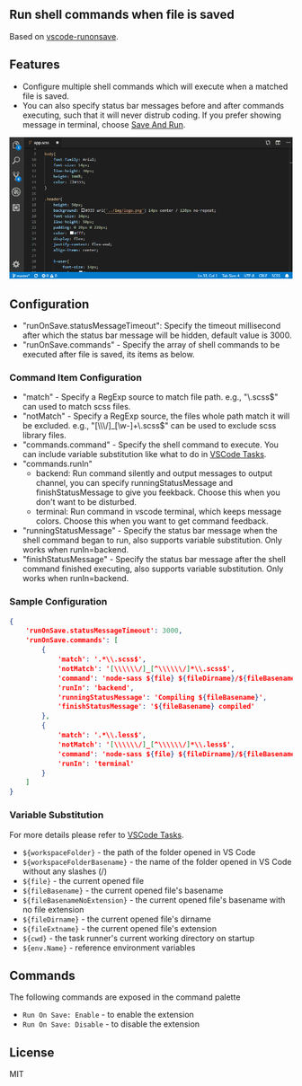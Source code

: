 ## Run shell commands when file is saved

Based on [vscode-runonsave](https://github.com/emeraldwalk/vscode-runonsave).


## Features

- Configure multiple shell commands which will execute when a matched file is saved.
- You can also specify status bar messages before and after commands executing, such that it will never distrub coding. If you prefer showing message in terminal, choose [Save And Run](https://github.com/wk-j/vscode-save-and-run).

![example](images/example.gif)


## Configuration

- "runOnSave.statusMessageTimeout": Specify the timeout millisecond after which the status bar message will be hidden, default value is 3000.
- "runOnSave.commands" - Specify the array of shell commands to be executed after file is saved, its items as below.


### Command Item Configuration

- "match" - Specify a RegExp source to match file path. e.g., \"\\.scss$\" can used to match scss files.
- "notMatch" - Specify a RegExp source, the files whole path match it will be excluded. e.g., \"[\\\\\\/]_[\\w-]+\\.scss$\" can be used to exclude scss library files.
- "commands.command" - Specify the shell command to execute. You can include variable substitution like what to do in [VSCode Tasks](https://code.visualstudio.com/docs/editor/tasks#_variable-substitution).
- "commands.runIn"
    - backend: Run command silently and output messages to output channel, you can specify runningStatusMessage and finishStatusMessage to give you feekback. Choose this when you don't want to be disturbed.
    - terminal: Run command in vscode terminal, which keeps message colors. Choose this when you want to get command feedback.
- "runningStatusMessage" - Specify the status bar message when the shell command began to run, also supports variable substitution. Only works when runIn=backend.
- "finishStatusMessage" - Specify the status bar message after the shell command finished executing, also supports variable substitution. Only works when runIn=backend.


### Sample Configuration

```json
{
    'runOnSave.statusMessageTimeout': 3000,
    'runOnSave.commands': [
        {
            'match': '.*\\.scss$',
            'notMatch': '[\\\\\\/]_[^\\\\\\/]*\\.scss$',
            'command': 'node-sass ${file} ${fileDirname}/${fileBasenameNoExtension}.css',
            'runIn': 'backend',
            'runningStatusMessage': 'Compiling ${fileBasename}',
            'finishStatusMessage': '${fileBasename} compiled'
        },
        {
            'match': '.*\\.less$',
            'notMatch': '[\\\\\\/]_[^\\\\\\/]*\\.less$',
            'command': 'node-sass ${file} ${fileDirname}/${fileBasenameNoExtension}.css',
            'runIn': 'terminal'
        }
    ]
}
```


### Variable Substitution

For more details please refer to [VSCode Tasks](https://code.visualstudio.com/docs/editor/tasks#_variable-substitution).

 - `${workspaceFolder}` - the path of the folder opened in VS Code
 - `${workspaceFolderBasename}` - the name of the folder opened in VS Code without any slashes (/)
 - `${file}` - the current opened file
 - `${fileBasename}` - the current opened file's basename
 - `${fileBasenameNoExtension}` - the current opened file's basename with no file extension
 - `${fileDirname}` - the current opened file's dirname
 - `${fileExtname}` - the current opened file's extension
 - `${cwd}` - the task runner's current working directory on startup
 - `${env.Name}` - reference environment variables



## Commands

The following commands are exposed in the command palette

- `Run On Save: Enable` - to enable the extension
- `Run On Save: Disable` - to disable the extension


## License

MIT